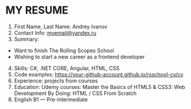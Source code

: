 # MY RESUME

1. First Name, Last Name: Andrey Ivanov
2. Contact Info: myemail@yandex.ru
3. Summary:
* Want to finish The Rolling Scopes School
* Wishing to start a new career as a frontend developer
4. Skills: C#, .NET CORE, Angular, HTML, CSS
5. Code examples: https://your-github-account.github.io/rsschool-cv/cv
6. Experience: projects from courses
7. Education: Udemy courses:
    Master the Basics of HTML5 & CSS3:
    Web Development By Doing: HTML / CSS From Scratch
8. English B1 — Pre-intermediate